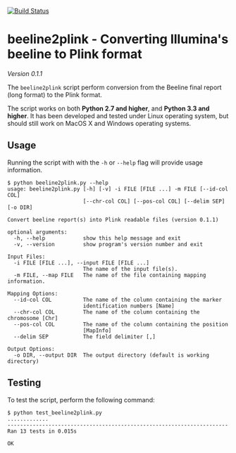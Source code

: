 [![Build Status](https://travis-ci.org/pgxcentre/beeline2plink.svg?branch=master)](https://travis-ci.org/pgxcentre/beeline2plink)


# beeline2plink - Converting Illumina's beeline to Plink format

*Version 0.1.1*

The `beeline2plink` script perform conversion from the Beeline final report
(long format) to the Plink format.

The script works on both **Python 2.7 and higher**, and **Python 3.3 and
higher**. It has been developed and tested under Linux operating system, but
should still work on MacOS X and Windows operating systems.


## Usage

Running the script with with the `-h` or `--help` flag will provide usage
information.

```console
$ python beeline2plink.py --help
usage: beeline2plink.py [-h] [-v] -i FILE [FILE ...] -m FILE [--id-col COL]
                        [--chr-col COL] [--pos-col COL] [--delim SEP] [-o DIR]

Convert beeline report(s) into Plink readable files (version 0.1.1)

optional arguments:
  -h, --help            show this help message and exit
  -v, --version         show program's version number and exit

Input Files:
  -i FILE [FILE ...], --input FILE [FILE ...]
                        The name of the input file(s).
  -m FILE, --map FILE   The name of the file containing mapping information.

Mapping Options:
  --id-col COL          The name of the column containing the marker
                        identification numbers [Name]
  --chr-col COL         The name of the column containing the chromosome [Chr]
  --pos-col COL         The name of the column containing the position
                        [MapInfo]
  --delim SEP           The field delimiter [,]

Output Options:
  -o DIR, --output DIR  The output directory (default is working directory)
```


## Testing

To test the script, perform the following command:

```console
$ python test_beeline2plink.py 
.............
----------------------------------------------------------------------
Ran 13 tests in 0.015s

OK
```
